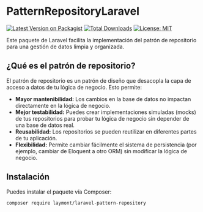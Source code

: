 # PatternRepositoryLaravel

[![Latest Version on Packagist](https://img.shields.io/packagist/v/laymont/pattern-repository-laravel.svg?style=flat-square)](https://packagist.org/packages/laymont/pattern-repository-laravel)
[![Total Downloads](https://img.shields.io/packagist/dt/laymont/pattern-repository-laravel.svg?style=flat-square)](https://packagist.org/packages/laymont/pattern-repository-laravel)
[![License: MIT](https://img.shields.io/badge/License-MIT-yellow.svg)](https://opensource.org/licenses/MIT)

Este paquete de Laravel facilita la implementación del patrón de repositorio para una gestión de datos limpia y organizada.

## ¿Qué es el patrón de repositorio?

El patrón de repositorio es un patrón de diseño que desacopla la capa de acceso a datos de tu lógica de negocio. Esto permite:

*   **Mayor mantenibilidad:** Los cambios en la base de datos no impactan directamente en la lógica de negocio.
*   **Mejor testabilidad:** Puedes crear implementaciones simuladas (mocks) de tus repositorios para probar tu lógica de negocio sin depender de una base de datos real.
*   **Reusabilidad:** Los repositorios se pueden reutilizar en diferentes partes de tu aplicación.
*   **Flexibilidad:** Permite cambiar fácilmente el sistema de persistencia (por ejemplo, cambiar de Eloquent a otro ORM) sin modificar la lógica de negocio.

## Instalación

Puedes instalar el paquete vía Composer:

```bash
composer require laymont/laravel-pattern-repository
